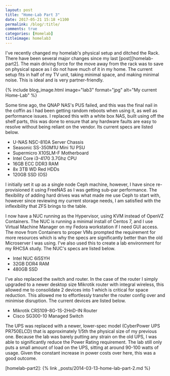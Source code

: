 ```yaml
---
layout: post
title: "Home-Lab Part 3"
date: 2017-05-21 15:18 +1100
permalink: /blog/:title/
comments: true
categories: [Homelab]
titleimage: homelab3
---
```


I've recently changed my homelab's physical setup and ditched the Rack. There have been several major changes since my last [post][homelab-part2]. The main driving force for the move away from the rack was to save on physical space as I do not have much of it in my home. The current setup fits in half of my TV unit, taking minimal space, and making minimal noise. This is ideal and is very partner-friendly.

{% include blog_image.html image="lab3" format="jpg" alt="My current Home-Lab" %}

Some time ago, the QNAP NAS's PUS failed, and this was the final nail in the coffin as I had been getting random reboots when using it, as well as performance issues. I replaced this with a white box NAS, built using off the shelf parts, this was done to ensure that any hardware faults are easy to resolve without being reliant on the vendor. Its current specs are listed below.

* U-NAS NSC-810A Server Chassis
* Seasonic SS-350M1U Mini 1U PSU
* Supermicro X10SLM-F Motherboard
* Intel Core i3-4170 3.7Ghz CPU
* 16GB ECC DDR3 RAM
* 8x 3TB WD Red HDDs
* 120GB SSD (OS)

I initially set it up as a single node Ceph machine, however, I have since re-provisioned it using FreeNAS as I was getting sub-par performance. The flexibility of adding hard drives was what made me use Ceph to start with, however since reviewing my current storage needs, I am satisfied with the inflexibility that ZFS brings to the table.

I now have a NUC running as the Hypervisor, using KVM instead of OpenVZ Containers. The NUC is running a minimal install of Centos 7, and I use Virtual Machine Manager on my Fedora workstation if I need GUI access. The move from Containers to proper VMs prompted the requirement for more resources which is why the specs are significantly better than the old Microserver I was using. I've also used this to create a lab environment for my RHCSA study. The NUC's specs are listed below.

* Intel NUC 6i5SYH
* 32GB DDR4 RAM
* 480GB SSD

I've also replaced the switch and router. In the case of the router I simply upgraded to a newer desktop size Mikrotik router with integral wireless, this allowed me to consolidate 2 devices into 1 which is critical for space reduction. This allowed me to effortlessly transfer the router config over and minimise disruption. The current devices are listed below.

* Mikrotik CRS109-8G-1S-2HnD-IN Router
* Cisco SG300-10 Managed Switch

The UPS was replaced with a newer, lower-spec model (CyberPower UPS PR750ELCD) that is approximately 1/5th the physical size of my previous one. Because the lab was barely putting any strain on the old UPS, I was able to significantly reduce the Power Rating requirement. The lab still only puts a small amount of load on the UPS, sitting at around 90-100 watts of usage. Given the constant increase in power costs over here, this was a good outcome.

[homelab-part2]: {% link _posts/2014-03-13-home-lab-part-2.md %}
